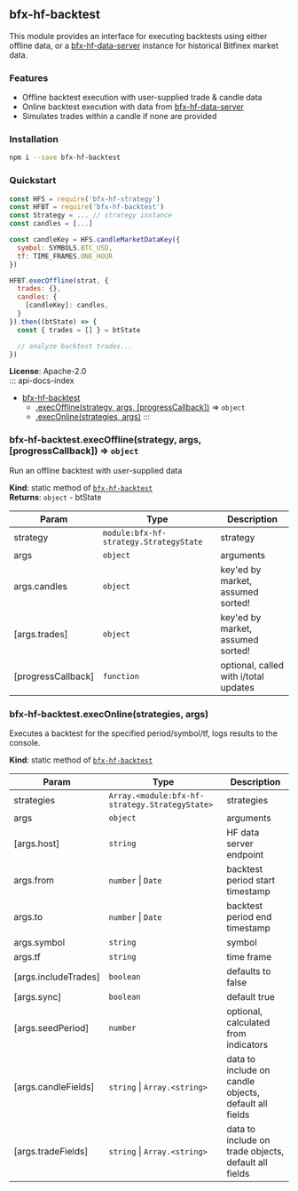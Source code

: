 <a id="module_bfx-hf-backtest"></a>

## bfx-hf-backtest
This module provides an interface for executing backtests using either
offline data, or a [bfx-hf-data-server](module:bfx-hf-data-server)
instance for historical Bitfinex market data.

### Features

* Offline backtest execution with user-supplied trade & candle data
* Online backtest execution with data from
  [bfx-hf-data-server](module:bfx-hf-data-server)
* Simulates trades within a candle if none are provided

### Installation

```bash
npm i --save bfx-hf-backtest
```

### Quickstart

```js
const HFS = require('bfx-hf-strategy')
const HFBT = require('bfx-hf-backtest')
const Strategy = ... // strategy instance
const candles = [...]

const candleKey = HFS.candleMarketDataKey({
  symbol: SYMBOLS.BTC_USD,
  tf: TIME_FRAMES.ONE_HOUR
})

HFBT.execOffline(strat, {
  trades: {},
  candles: {
    [candleKey]: candles,
  }
}).then((btState) => {
  const { trades = [] } = btState

  // analyze backtest trades...
})
```

**License**: Apache-2.0  
::: api-docs-index
* [bfx-hf-backtest](#module_bfx-hf-backtest)
    * [.execOffline(strategy, args, [progressCallback])](#module_bfx-hf-backtest.execOffline) ⇒ <code>object</code>
    * [.execOnline(strategies, args)](#module_bfx-hf-backtest.execOnline)
:::
<a id="module_bfx-hf-backtest.execOffline"></a>

### bfx-hf-backtest.execOffline(strategy, args, [progressCallback]) ⇒ <code>object</code>
Run an offline backtest with user-supplied data

**Kind**: static method of [<code>bfx-hf-backtest</code>](#module_bfx-hf-backtest)  
**Returns**: <code>object</code> - btState  

| Param | Type | Description |
| --- | --- | --- |
| strategy | <code>module:bfx-hf-strategy.StrategyState</code> | strategy |
| args | <code>object</code> | arguments |
| args.candles | <code>object</code> | key'ed by market, assumed sorted! |
| [args.trades] | <code>object</code> | key'ed by market, assumed sorted! |
| [progressCallback] | <code>function</code> | optional, called with i/total updates |

<a id="module_bfx-hf-backtest.execOnline"></a>

### bfx-hf-backtest.execOnline(strategies, args)
Executes a backtest for the specified period/symbol/tf, logs results to the
console.

**Kind**: static method of [<code>bfx-hf-backtest</code>](#module_bfx-hf-backtest)  

| Param | Type | Description |
| --- | --- | --- |
| strategies | <code>Array.&lt;module:bfx-hf-strategy.StrategyState&gt;</code> | strategies |
| args | <code>object</code> | arguments |
| [args.host] | <code>string</code> | HF data server endpoint |
| args.from | <code>number</code> \| <code>Date</code> | backtest period start timestamp |
| args.to | <code>number</code> \| <code>Date</code> | backtest period end timestamp |
| args.symbol | <code>string</code> | symbol |
| args.tf | <code>string</code> | time frame |
| [args.includeTrades] | <code>boolean</code> | defaults to false |
| [args.sync] | <code>boolean</code> | default true |
| [args.seedPeriod] | <code>number</code> | optional, calculated from indicators |
| [args.candleFields] | <code>string</code> \| <code>Array.&lt;string&gt;</code> | data to include on candle   objects, default all fields |
| [args.tradeFields] | <code>string</code> \| <code>Array.&lt;string&gt;</code> | data to include on trade   objects, default all fields |


